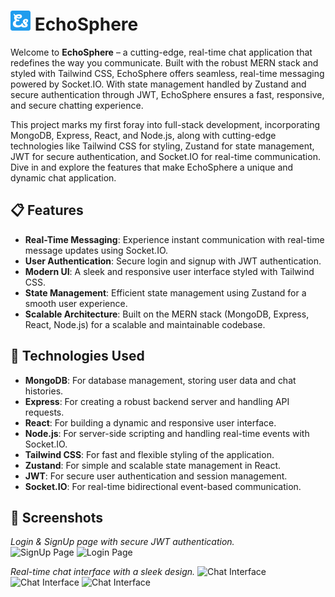 # ![EchoSphere Logo](assets/chat-app-icon-32.png)  EchoSphere   

Welcome to **EchoSphere** – a cutting-edge, real-time chat application that redefines the way you communicate. Built with the robust MERN stack and styled with Tailwind CSS, EchoSphere offers seamless, real-time messaging powered by Socket.IO. With state management handled by Zustand and secure authentication through JWT, EchoSphere ensures a fast, responsive, and secure chatting experience.

This project marks my first foray into full-stack development, incorporating MongoDB, Express, React, and Node.js, along with cutting-edge technologies like Tailwind CSS for styling, Zustand for state management, JWT for secure authentication, and Socket.IO for real-time communication. Dive in and explore the features that make EchoSphere a unique and dynamic chat application.
## 📋 Features

- **Real-Time Messaging**: Experience instant communication with real-time message updates using Socket.IO.
- **User Authentication**: Secure login and signup with JWT authentication.
- **Modern UI**: A sleek and responsive user interface styled with Tailwind CSS.
- **State Management**: Efficient state management using Zustand for a smooth user experience.
- **Scalable Architecture**: Built on the MERN stack (MongoDB, Express, React, Node.js) for a scalable and maintainable codebase.

## 🤖 Technologies Used

- **MongoDB**: For database management, storing user data and chat histories.
- **Express**: For creating a robust backend server and handling API requests.
- **React**: For building a dynamic and responsive user interface.
- **Node.js**: For server-side scripting and handling real-time events with Socket.IO.
- **Tailwind CSS**: For fast and flexible styling of the application.
- **Zustand**: For simple and scalable state management in React.
- **JWT**: For secure user authentication and session management.
- **Socket.IO**: For real-time bidirectional event-based communication.

## 🌌 Screenshots

*Login & SignUp page with secure JWT authentication.*
<br>
![SignUp Page](assets/chat-app-signup.png)
![Login Page](assets/chat-app-login.png)

*Real-time chat interface with a sleek design.*
![Chat Interface](assets/chat-app1.png)
![Chat Interface](assets/chat-app2.png)
![Chat Interface](assets/chat-app3.png)

